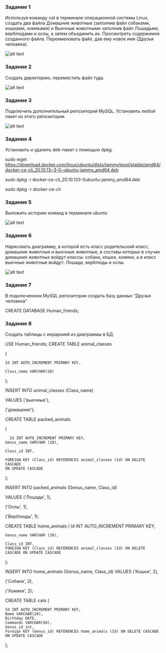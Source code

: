 ### Задание 1
 Используя команду cat в терминале операционной системы Linux, создать
два файла Домашние животные (заполнив файл собаками, кошками,
хомяками) и Вьючные животными заполнив файл Лошадьми, верблюдами и
ослы, а затем объединить их. Просмотреть содержимое созданного файла.
Переименовать файл, дав ему новое имя (Друзья человека).

![alt text](image.png)

### Задание 2
Создать директорию, переместить файл туда.

![alt text](image-1.png)

### Задание 3
Подключить дополнительный репозиторий MySQL. Установить любой пакет из этого репозитория.

![alt text](image-2.png)

### Задание 4
Установить и удалить deb-пакет с помощью dpkg.

sudo wget https://download.docker.com/linux/ubuntu/dists/jammy/pool/stable/amd64/docker-ce-cli_20.10.13~3-0~ubuntu-jammy_amd64.deb

sudo dpkg -i docker-ce-cli_20.10.133-0ubuntu-jammy_amd64.deb

sudo dpkg -r docker-ce-cli

### Задание 5
Выложить историю команд в терминале ubuntu

![alt text](image-3.png)

### Задание 6
Нарисовать диаграмму, в которой есть класс родительский класс, домашние животные и вьючные животные, в составы которых в случае домашних животных войдут классы: собаки, кошки, хомяки, а в класс вьючные животные войдут: Лошади, верблюды и ослы.

![alt text](image-4.png)

### Задание 7
В подключенном MySQL репозитории создать базу данных “Друзья человека”

CREATE DATABASE Human_friends;

### Задание 8
Создать таблицы с иерархией из диаграммы в БД.

USE Human_friends;
CREATE TABLE animal_classes

(

	Id INT AUTO_INCREMENT PRIMARY KEY, 

	Class_name VARCHAR(20)

);

INSERT INTO animal_classes (Class_name)

VALUES ('вьючные'),

('домашние');  


CREATE TABLE packed_animals

(

	  Id INT AUTO_INCREMENT PRIMARY KEY,
    Genus_name VARCHAR (20),

    Class_id INT,

    FOREIGN KEY (Class_id) REFERENCES animal_classes (Id) ON DELETE CASCADE 
    ON UPDATE CASCADE


);

INSERT INTO packed_animals (Genus_name, Class_id)

VALUES ('Лошади', 1),

('Ослы', 1),  

('Верблюды', 1); 
    
CREATE TABLE home_animals
(
	  Id INT AUTO_INCREMENT PRIMARY KEY,

    Genus_name VARCHAR (20),

    Class_id INT,
    FOREIGN KEY (Class_id) REFERENCES animal_classes (Id) ON DELETE CASCADE ON UPDATE CASCADE

);

INSERT INTO home_animals (Genus_name, Class_id)
VALUES ('Кошки', 2),

('Собаки', 2),  

('Хомяки', 2); 

CREATE TABLE cats 
(       

    Id INT AUTO_INCREMENT PRIMARY KEY, 
    Name VARCHAR(20), 
    Birthday DATE,
    Commands VARCHAR(50),
    Genus_id int,
    Foreign KEY (Genus_id) REFERENCES home_animals (Id) ON DELETE CASCADE ON UPDATE CASCADE

);

